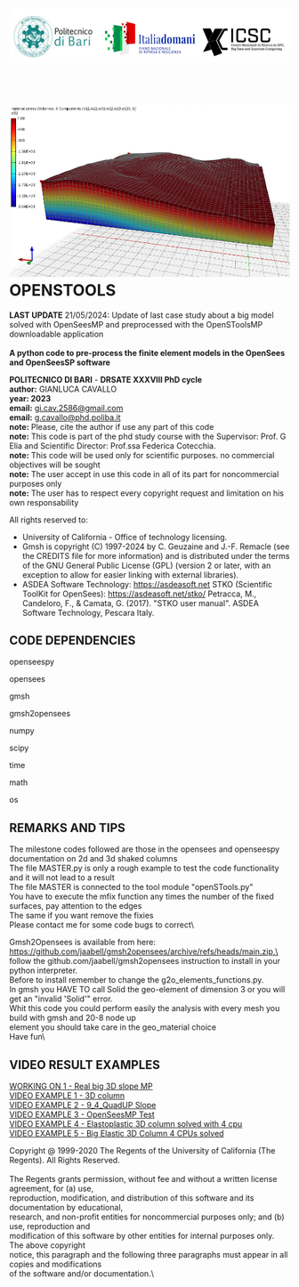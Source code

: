 ![logo](logo.png)\
\
\
![OpenSTools](InitialStaticAnalysis.png)
OPENSTOOLS
==========
**LAST UPDATE** 21/05/2024: Update of last case study about a big model solved with OpenSeesMP and preprocessed with the OpenSToolsMP downloadable application\
\
**A python code to pre-process the finite element models in the OpenSees and OpenSeesSP software**

**POLITECNICO DI BARI** - **DRSATE XXXVIII PhD cycle**\
**author:** GIANLUCA CAVALLO\
**year: 2023**\
**email:** gi.cav.2586@gmail.com\
**email:** g.cavallo@phd.poliba.it\
**note:** Please, cite the author if use any part of this code\
**note:** This code is part of the phd study course with the Supervisor: Prof. G Elia and Scientific Director: Prof.ssa Federica Cotecchia.\
**note:** This code will be used only for scientific purposes. no commercial objectives will be sought\
**note:** The user accept in use this code in all of its part for noncommercial purposes only\
**note:** The user has to respect every copyright request and limitation on his own responsability

All rights reserved to:
- University of California - Office of technology licensing.
- Gmsh is copyright (C) 1997-2024 by C. Geuzaine and J.-F. Remacle (see the CREDITS file for more information) and is distributed under the terms of the GNU General Public License (GPL) (version 2 
  or later, with an exception to allow for easier linking with external libraries). 
- ASDEA Software Technology: https://asdeasoft.net 
STKO (Scientific ToolKit for OpenSees): https://asdeasoft.net/stko/ 
Petracca, M., Candeloro, F., & Camata, G. (2017). "STKO user manual". ASDEA Software Technology, Pescara Italy.

CODE DEPENDENCIES
-----------------

openseespy  

opensees 

gmsh 

gmsh2opensees 

numpy 

scipy 

time 

math 

os


REMARKS AND TIPS
----------------

The milestone codes followed are those in the opensees and openseespy documentation on 2d and 3d shaked columns\
The file MASTER.py is only a rough example to test the code functionality and it will not lead to a result\
The file MASTER is connected to the tool module "openSTools.py"\
You have to execute the mfix function any times the number of the fixed surfaces, pay attention to the edges\
The same if you want remove the fixies\
Please contact me for some code bugs to correct\

Gmsh2Opensees is available from  here: https://github.com/jaabell/gmsh2opensees/archive/refs/heads/main.zip,\
follow the github.com/jaabell/gmsh2opensees instruction to install in your python interpreter.\
Before to install remember to change the g2o_elements_functions.py.\
In gmsh you HAVE TO call Solid the geo-element of dimension 3 or you will get an "invalid 'Solid'" error.\
Whit this code you could perform easily the analysis with every mesh you build with gmsh and 20-8 node up \
element you should take care in the geo_material choice\
Have fun\



VIDEO RESULT EXAMPLES
---------------------
[WORKING ON 1 - Real big 3D slope MP](https://drive.google.com/file/d/1WiPZ-ZD37MwKBTMOdlIVzLB2gSxkZr2f/view?usp=sharing)\
[VIDEO EXAMPLE 1 - 3D column](https://drive.google.com/file/d/1Ue9vC5-j3zWNgDACLFwJYLfs1_mDjYV_/view?usp=sharing)\
[VIDEO EXAMPLE 2 - 9_4_QuadUP Slope](https://drive.google.com/file/d/1MoHQG83_UJ0E3Z8VB5SbzlZygr_vr56s/view?usp=sharing)\
[VIDEO EXAMPLE 3 - OpenSeesMP Test](https://drive.google.com/file/d/1jniWE-f_xVxvQa1_Yrob-j4buQ_P3W05/view?usp=sharing)\
[VIDEO EXAMPLE 4 - Elastoplastic 3D column solved with 4 cpu](https://drive.google.com/file/d/1jjUpc4r0JfAAv64tATB_HXGFPXpJWzIJ/view?usp=sharing)\
[VIDEO EXAMPLE 5 - Big Elastic 3D Column 4 CPUs solved](https://drive.google.com/file/d/1MplgqJvMfbpbkFnDtxy_oju1UxKrbQ4W/view?usp=sharing)





Copyright @ 1999-2020 The Regents of the University of California (The Regents). All Rights Reserved.\
\
The Regents grants permission, without fee and without a written license agreement, for (a) use, \
reproduction, modification, and distribution of this software and its documentation by educational, \
research, and non-profit entities for noncommercial purposes only; and (b) use, reproduction and \
modification of this software by other entities for internal purposes only. The above copyright \
notice, this paragraph and the following three paragraphs must appear in all copies and modifications \
of the software and/or documentation.\

